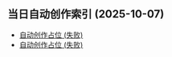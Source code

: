 <!-- 汇总文件（聚合多文件标题） -->
## 当日自动创作索引 (2025-10-07)

- [自动创作占位 (失败)](copilot-2025-10-07-1.md)
- [自动创作占位 (失败)](copilot-2025-10-07-2.md)

